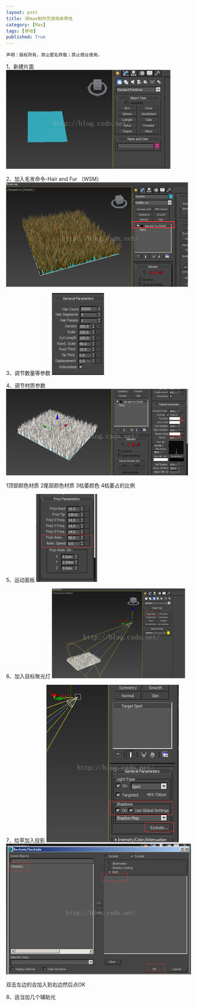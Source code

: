 ```yaml
---
layout: post
title: 3Dmax制作页游简单草地
category: [Max]
tags: [草地]
published: True
---
```



`声明：版权所有，禁止匿名转载；禁止商业使用。`


1、新建片面
<left>
<img src="/public/img/3Dmax制作页游简单草地/01.png">
</left>

2、加入毛发命令-Hair and Fur （WSM）
<left>
<img src="/public/img/3Dmax制作页游简单草地/02.png">
</left>


3、调节数量等参数
<left>
<img src="/public/img/3Dmax制作页游简单草地/03.png">
</left>


4、调节材质参数
<left>
<img src="/public/img/3Dmax制作页游简单草地/04.png">
</left>

1顶部颜色材质 2尾部颜色材质 3枯萎颜色 4枯萎占的比例

 

5、运动面板
<left>
<img src="/public/img/3Dmax制作页游简单草地/05.png">
</left>
 
 

6、加入目标聚光灯
<left>
<img src="/public/img/3Dmax制作页游简单草地/06.png">
</left>


7、给草加入投影
<left>
<img src="/public/img/3Dmax制作页游简单草地/07.png"><img src="/public/img/3Dmax制作页游简单草地/08.png">
</left>
 

双击左边的会加入到右边然后点OK

 

8、适当加几个辅助光